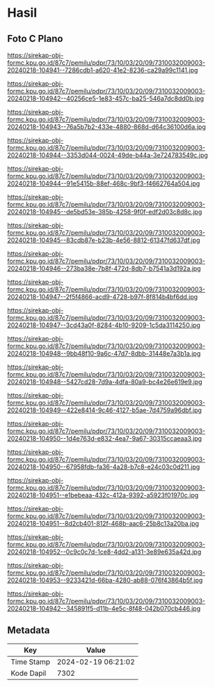 # Hasil

## Foto C Plano

https://sirekap-obj-formc.kpu.go.id/87c7/pemilu/pdpr/73/10/03/20/09/7310032009003-20240218-104941--7286cdb1-a620-41e2-8236-ca29a99c1141.jpg

https://sirekap-obj-formc.kpu.go.id/87c7/pemilu/pdpr/73/10/03/20/09/7310032009003-20240218-104942--40256ce5-1e83-457c-ba25-546a7dc8dd0b.jpg

https://sirekap-obj-formc.kpu.go.id/87c7/pemilu/pdpr/73/10/03/20/09/7310032009003-20240218-104943--76a5b7b2-433e-4880-868d-d64c36100d6a.jpg

https://sirekap-obj-formc.kpu.go.id/87c7/pemilu/pdpr/73/10/03/20/09/7310032009003-20240218-104944--3353d044-0024-49de-b44a-3e724783549c.jpg

https://sirekap-obj-formc.kpu.go.id/87c7/pemilu/pdpr/73/10/03/20/09/7310032009003-20240218-104944--91e5415b-88ef-468c-9bf3-f4662764a504.jpg

https://sirekap-obj-formc.kpu.go.id/87c7/pemilu/pdpr/73/10/03/20/09/7310032009003-20240218-104945--de5bd53e-385b-4258-9f0f-edf2d03c8d8c.jpg

https://sirekap-obj-formc.kpu.go.id/87c7/pemilu/pdpr/73/10/03/20/09/7310032009003-20240218-104945--83cdb87e-b23b-4e56-8812-61347fd637df.jpg

https://sirekap-obj-formc.kpu.go.id/87c7/pemilu/pdpr/73/10/03/20/09/7310032009003-20240218-104946--273ba38e-7b8f-472d-8db7-b7541a3d192a.jpg

https://sirekap-obj-formc.kpu.go.id/87c7/pemilu/pdpr/73/10/03/20/09/7310032009003-20240218-104947--2f5f4866-acd9-4728-b97f-8f814b4bf6dd.jpg

https://sirekap-obj-formc.kpu.go.id/87c7/pemilu/pdpr/73/10/03/20/09/7310032009003-20240218-104947--3cd43a0f-8284-4b10-9209-1c5da3114250.jpg

https://sirekap-obj-formc.kpu.go.id/87c7/pemilu/pdpr/73/10/03/20/09/7310032009003-20240218-104948--9bb48f10-9a6c-47d7-8dbb-31448e7a3b1a.jpg

https://sirekap-obj-formc.kpu.go.id/87c7/pemilu/pdpr/73/10/03/20/09/7310032009003-20240218-104948--5427cd28-7d9a-4dfa-80a9-bc4e26e619e9.jpg

https://sirekap-obj-formc.kpu.go.id/87c7/pemilu/pdpr/73/10/03/20/09/7310032009003-20240218-104949--422e8414-9c46-4127-b5ae-7d4759a96dbf.jpg

https://sirekap-obj-formc.kpu.go.id/87c7/pemilu/pdpr/73/10/03/20/09/7310032009003-20240218-104950--1d4e763d-e832-4ea7-9a67-30315ccaeaa3.jpg

https://sirekap-obj-formc.kpu.go.id/87c7/pemilu/pdpr/73/10/03/20/09/7310032009003-20240218-104950--67958fdb-fa36-4a28-b7c8-e24c03c0d211.jpg

https://sirekap-obj-formc.kpu.go.id/87c7/pemilu/pdpr/73/10/03/20/09/7310032009003-20240218-104951--e1bebeaa-432c-412a-9392-a5923f01970c.jpg

https://sirekap-obj-formc.kpu.go.id/87c7/pemilu/pdpr/73/10/03/20/09/7310032009003-20240218-104951--8d2cb401-812f-468b-aac6-25b8c13a20ba.jpg

https://sirekap-obj-formc.kpu.go.id/87c7/pemilu/pdpr/73/10/03/20/09/7310032009003-20240218-104952--0c9c0c7d-1ce8-4dd2-a131-3e89e635a42d.jpg

https://sirekap-obj-formc.kpu.go.id/87c7/pemilu/pdpr/73/10/03/20/09/7310032009003-20240218-104953--9233421d-66ba-4280-ab88-076f43864b5f.jpg

https://sirekap-obj-formc.kpu.go.id/87c7/pemilu/pdpr/73/10/03/20/09/7310032009003-20240218-104942--345891f5-d11b-4e5c-8f48-042b070cb446.jpg


## Metadata

| Key        | Value               |
| ---------- | ------------------- |
| Time Stamp | 2024-02-19 06:21:02 |
| Kode Dapil | 7302                |



